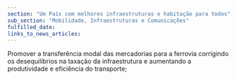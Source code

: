 ```yaml
---
section: "Um País com melhores infraestruturas e habitação para todos"
sub_section: "Mobilidade, Infraestruturas e Comunicações"
fulfilled_date:
links_to_news_articles:
---
```


Promover a transferência modal das mercadorias para a ferrovia corrigindo os desequilíbrios na taxação da infraestrutura e aumentando a produtividade e eficiência do transporte;